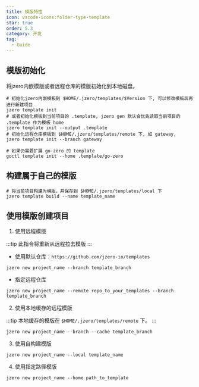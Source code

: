 ```yaml
---
title: 模版特性
icon: vscode-icons:folder-type-template
star: true
order: 5.3
category: 开发
tag:
  - Guide
---
```


## 模版初始化

将jzero内嵌模版或者远程仓库的模版初始化到本地磁盘。

```shell
# 初始化jzero内嵌模板到 $HOME/.jzero/templates/$Version 下, 可以修改模板后再进行新建项目
jzero template init
# 或者初始化模板到当前项目的 .template, jzero gen 默认会优先读取当前项目的 .template 作为模板 home
jzero template init --output .template
# 初始化远程仓库模板到 $HOME/.jzero/templates/remote 下, 如 gateway, 
jzero template init --branch gateway

# 如果仍需要扩展 go-zero 的 template
goctl template init --home .template/go-zero
```

## 构建属于自己的模版

```shell
# 将当前项目构建为模版，并保存到 $HOME/.jzero/templates/local 下
jzero template build --name template_name
```

## 使用模版创建项目

1. 使用远程模版

:::tip 此指令将重新从远程拉去模版
:::

- 使用默认仓库：`https://github.com/jzero-io/templates`

```shell
jzero new project_name --branch template_branch
```

- 指定远程仓库

```shell
jzero new project_name --remote repo_to_your_templates --branch template_branch 
```

2. 使用本地缓存的远程模版

:::tip 本地缓存的模版在 `$HOME/.jzero/templates/remote` 下。
:::

```shell
jzero new project_name --branch --cache template_branch
```

3. 使用自构建模版

```shell
jzero new project_name --local template_name
```

4. 使用指定路径模版

```shell
jzero new project_name --home path_to_template
```
